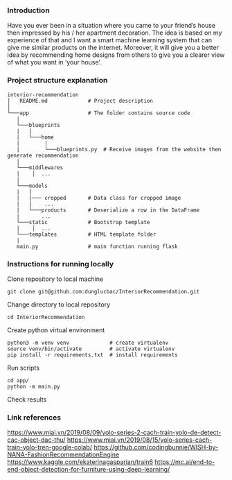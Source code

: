 ### Introduction

Have you ever been in a situation where you came to your friend’s house then impressed by his / her apartment decoration. The idea is based on my experience of that and I want a smart machine learning system that can give me similar products on the internet. Moreover, it will give you a better idea by recommending home designs from others to give you a clearer view of what you want in ‘your house’.

### Project structure explanation
```
interior-recommendation
│   README.md             # Project description
│
└───app                   # The folder contains source code
   |               
   └───blueprints
   |   |
   |   └───home
   |        |  
   |        └───blueprints.py  # Receive images from the website then generate recommendation
   |
   └───middlewares
   |    │  ...              
   |               
   └───models           
   |   │  
   |   |─── cropped       # Data class for cropped image
   |   |    ...
   |   └───products       # Deserialize a row in the DataFrame
   |       ...
   └───static             # Bootstrap template
   |    │  ...
   └───templates          # HTML template folder
   |
   main.py                # main function running flask
```
### Instructions for running locally

Clone repository to local machine
```
git clone git@github.com:dunglucbac/InteriorRecommendation.git
```

Change directory to local repository
```
cd InteriorRecommendation
```

Create python virtual environment
```
python3 -m venv venv             # create virtualenv
source venv/bin/activate         # activate virtualenv
pip install -r requirements.txt  # install requirements
```

Run scripts
```
cd app/
python -m main.py
```

Check results


### Link references
https://www.miai.vn/2019/08/09/yolo-series-2-cach-train-yolo-de-detect-cac-object-dac-thu/
https://www.miai.vn/2019/08/15/yolo-series-cach-train-yolo-tren-google-colab/
https://github.com/codingbunnie/WISH-by-NANA-FashionRecommendationEngine
https://www.kaggle.com/ekaterinagasparian/train6
https://mc.ai/end-to-end-object-detection-for-furniture-using-deep-learning/
